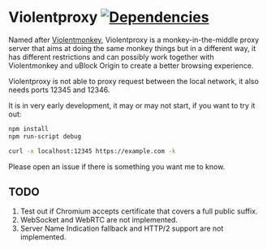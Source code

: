 # Violentproxy [![Dependencies](https://david-dm.org/Violentproxy/Violentproxy.svg)](https://david-dm.org/Violentproxy/Violentproxy)

Named after [Violentmonkey](https://github.com/violentmonkey/violentmonkey), 
Violentproxy is a monkey-in-the-middle proxy server that aims at doing the same monkey things but in a different way, 
it has different restrictions and can possibly work together with Violentmonkey and uBlock Origin to create a 
better browsing experience. 

Violentproxy is not able to proxy request between the local network, it also needs ports 12345 and 12346. 

It is in very early development, it may or may not start, if you want to try it out: 
```Bash
npm install
npm run-script debug

curl -x localhost:12345 https://example.com -k
```

Please open an issue if there is something you want me to know. 

## TODO

1. Test out if Chromium accepts certificate that covers a full public suffix. 
2. WebSocket and WebRTC are not implemented. 
3. Server Name Indication fallback and HTTP/2 support are not implemented. 
